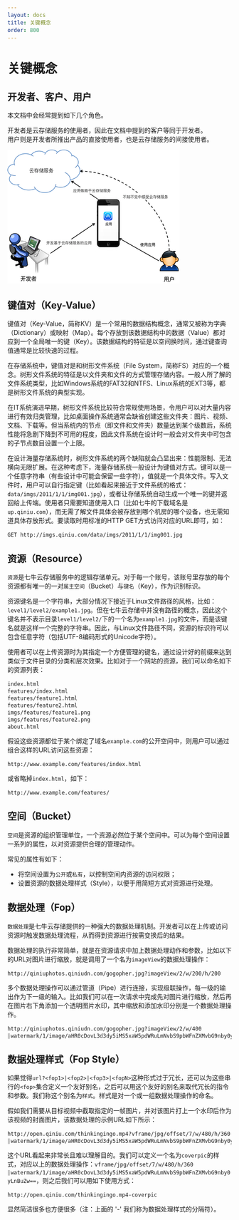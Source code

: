 ```yaml
---
layout: docs
title: 关键概念
order: 800
---
```

<a id="concepts"></a>
# 关键概念

<a id="user"></a>
## 开发者、客户、用户

本文档中会经常提到如下几个角色。

开发者是云存储服务的使用者，因此在文档中提到的客户等同于开发者。  
用户则是开发者所推出产品的直接使用者，也是云存储服务的间接使用者。  

![用户场景](img/usecase.png "用户场景")

<a id="key-value"></a>
## 键值对（Key-Value）

键值对（Key-Value，简称KV）是一个常用的数据结构概念，通常又被称为字典（Dictionary）或映射（Map）。每个存放到该数据结构中的数据（Value）都对应到一个全局唯一的键（Key）。该数据结构的特征是以空间换时间，通过键查询值通常是比较快速的过程。

在存储系统中，键值对是和树形文件系统（File System，简称FS）对应的一个概念。树形文件系统的特征是以文件夹和文件的方式管理存储内容。一般人所了解的文件系统类型，比如Windows系统的FAT32和NTFS、Linux系统的EXT3等，都是树形文件系统的典型实现。

在IT系统演进早期，树形文件系统比较符合常规使用场景，令用户可以对大量内容进行有效归类管理，比如桌面操作系统通常会缺省创建这些文件夹：图片、视频、文档、下载等。但当系统内的节点（即文件和文件夹）数量达到某个级数后，系统性能将急剧下降到不可用的程度，因此文件系统在设计时一般会对文件夹中可包含的子节点数目设置一个上限。

在设计海量存储系统时，树形文件系统的两个缺陷就会凸显出来：性能限制、无法横向无限扩展。在这种考虑下，海量存储系统一般设计为键值对方式。键可以是一个任意字符串（有些设计中可能会保留一些字符），值就是一个具体文件。写入文件时，用户可以自行指定键（比如看起来接近于文件系统的格式：`data/imgs/2011/1/1/img001.jpg`），或者让存储系统自动生成一个唯一的键并返回给上传端。使用者只需要知道使用入口（比如七牛的下载域名是`up.qiniu.com`），而无需了解文件具体会被存放到哪个机房的哪个设备，也无需知道具体存放形式。要读取时用标准的HTTP GET方式访问对应的URL即可，如：

```
GET http://imgs.qiniu.com/data/imgs/2011/1/1/img001.jpg
```

<a id="resource"></a>
## 资源（Resource）

`资源`是七牛云存储服务中的逻辑存储单元。对于每一个账号，该账号里存放的每个资源都有唯一的一对`属主空间`（Bucket）与`键名`（Key），作为识别标识。

资源键名是一个字符串，大部分情况下接近于Linux文件路径的风格，比如：`level1/level2/example1.jpg`。但在七牛云存储中并没有路径的概念，因此这个键名并不表示目录`level1/level2/`下的一个名为`example1.jpg`的文件，而是该键名就是这样一个完整的字符串。因此，与Linux文件路径不同，资源的标识符可以包含任意字符（包括UTF-8编码形式的Unicode字符）。

使用者可以在上传资源时为其指定一个方便管理的键名，通过设计好的前缀来达到类似于文件目录的分类和层次效果。比如对于一个网站的资源，我们可以命名如下的资源列表：

```
index.html
features/index.html
features/feature1.html
features/feature2.html
imgs/features/feature1.png
imgs/features/feature2.png
about.html
```

假设这些资源都位于某个绑定了域名`example.com`的公开空间中，则用户可以通过组合这样的URL访问这些资源：

```
http://www.example.com/features/index.html
``` 

或省略掉`index.html`，如下：

```
http://www.example.com/features/
```

<a id="bucket"></a>
## 空间（Bucket）

`空间`是资源的组织管理单位，一个资源必然位于某个空间中。可以为每个空间设置一系列的属性，以对资源提供合理的管理动作。

常见的属性有如下：

* 将空间设置为`公开`或`私有`，以控制空间内资源的访问权限；
* 设置资源的数据处理样式（Style），以便于用简短方式对资源进行处理。

<a id="fop"></a>
## 数据处理（Fop）

`数据处理`是七牛云存储提供的一种强大的数据处理机制。开发者可以在上传或访问资源时触发数据处理流程，从而得到资源进行按需变换后的结果。

数据处理的执行非常简单，就是在资源请求中加上数据处理动作和参数，比如以下的URL对图片进行缩放，就是调用了一个名为`imageView`的数据处理操作：

```
http://qiniuphotos.qiniudn.com/gogopher.jpg?imageView/2/w/200/h/200
```

多个数据处理操作可以通过管道（Pipe）进行连接，实现级联操作，每一级的输出作为下一级的输入。比如我们可以在一次请求中完成先对图片进行缩放，然后再在图片右下角添加一个透明图片水印，其中缩放和添加水印分别是一个数据处理操作。

```
http://qiniuphotos.qiniudn.com/gogopher.jpg?imageView/2/w/400
|watermark/1/image/aHR0cDovL3d3dy5iMS5xaW5pdWRuLmNvbS9pbWFnZXMvbG9nby0yLnBuZw==
```

<a id="style"></a>
## 数据处理样式（Fop Style）

如果觉得`url?<fop1>|<fop2>|<fop3>|<fopN>`这种形式过于冗长，还可以为这些串行的`<fop>`集合定义一个友好别名，之后可以用这个友好的别名来取代冗长的指令和参数。我们称这个别名为`样式`。样式是对一个或一组数据处理操作的命名。

假如我们需要从目标视频中截取指定的一帧图片，并对该图片打上一个水印后作为该视频的封面图片，该数据处理的示例URL如下所示：

```
http://open.qiniu.com/thinkingingo.mp4?vframe/jpg/offset/7/w/480/h/360
|watermark/1/image/aHR0cDovL3d3dy5iMS5xaW5pdWRuLmNvbS9pbWFnZXMvbG9nby0yLnBuZw==
```

这个URL看起来非常长且难以理解目的。我们可以定义一个名为`coverpic`的样式，对应以上的数据处理操作：`vframe/jpg/offset/7/w/480/h/360
|watermark/1/image/aHR0cDovL3d3dy5iMS5xaW5pdWRuLmNvbS9pbWFnZXMvbG9nby0yLnBuZw==`，则之后我们可以用如下使用方式：

```
http://open.qiniu.com/thinkingingo.mp4-coverpic
```

显然简洁很多也方便很多（注：上面的 '-' 我们称为数据处理样式的分隔符）。
